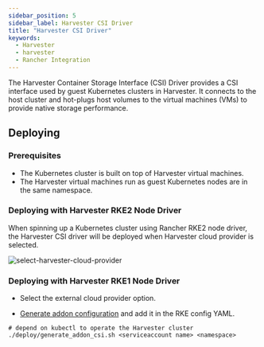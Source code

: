 ```yaml
---
sidebar_position: 5
sidebar_label: Harvester CSI Driver
title: "Harvester CSI Driver"
keywords:
  - Harvester
  - harvester
  - Rancher Integration
---
```


<head>
  <link rel="canonical" href="https://docs.harvesterhci.io/v1.2/rancher/csi-driver"/>
</head>

The Harvester Container Storage Interface (CSI) Driver provides a CSI interface used by guest Kubernetes clusters in Harvester. It connects to the host cluster and hot-plugs host volumes to the virtual machines (VMs) to provide native storage performance.

## Deploying

### Prerequisites

- The Kubernetes cluster is built on top of Harvester virtual machines.
- The Harvester virtual machines run as guest Kubernetes nodes are in the same namespace.

### Deploying with Harvester RKE2 Node Driver

When spinning up a Kubernetes cluster using Rancher RKE2 node driver, the Harvester CSI driver will be deployed when Harvester cloud provider is selected.

![select-harvester-cloud-provider](./assets/select-harvester-cloud-provider.png)

### Deploying with Harvester RKE1 Node Driver

- Select the external cloud provider option.

- [Generate addon configuration](https://github.com/harvester/harvester-csi-driver/blob/master/deploy/generate_addon_csi.sh) and add it in the RKE config YAML.

```
# depend on kubectl to operate the Harvester cluster
./deploy/generate_addon_csi.sh <serviceaccount name> <namespace>
```
